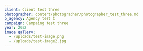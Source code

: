 ```yaml
---
client: Client test three
photographer: content/photographer/photographer_test_three.md
p_agency: Agency test C
campaign: Campaing test three
year: 2022
image_gallery:
  - /uploads/test-image.png
  - /uploads/test-image2.jpg
---
```



